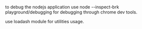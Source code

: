 to debug the nodejs application
use node --inspect-brk playground/debugging for debugging through chrome dev tools.

use loadash module for utilities usage.


